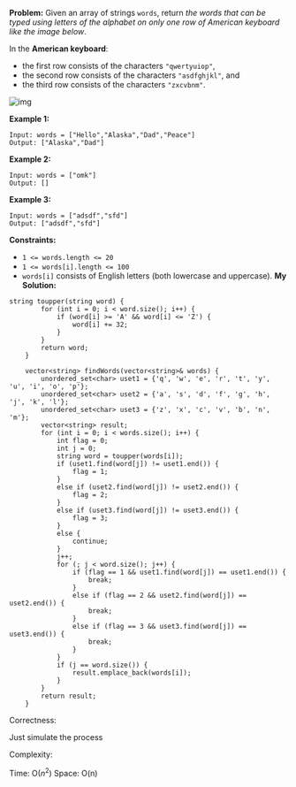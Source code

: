 **Problem:**
Given an array of strings `words`, return *the words that can be typed using letters of the alphabet on only one row of American keyboard like the image below*.

In the **American keyboard**:

- the first row consists of the characters `"qwertyuiop"`,
- the second row consists of the characters `"asdfghjkl"`, and
- the third row consists of the characters `"zxcvbnm"`.

![img](https://assets.leetcode.com/uploads/2018/10/12/keyboard.png)

 

**Example 1:**

```
Input: words = ["Hello","Alaska","Dad","Peace"]
Output: ["Alaska","Dad"]
```

**Example 2:**

```
Input: words = ["omk"]
Output: []
```

**Example 3:**

```
Input: words = ["adsdf","sfd"]
Output: ["adsdf","sfd"]
```

 

**Constraints:**

- `1 <= words.length <= 20`
- `1 <= words[i].length <= 100`
- `words[i]` consists of English letters (both lowercase and uppercase). 
**My Solution:**
```
string toupper(string word) {
        for (int i = 0; i < word.size(); i++) {
            if (word[i] >= 'A' && word[i] <= 'Z') {
                word[i] += 32;
            }
        }
        return word;
    }
    
    vector<string> findWords(vector<string>& words) {
        unordered_set<char> uset1 = {'q', 'w', 'e', 'r', 't', 'y', 'u', 'i', 'o', 'p'};
        unordered_set<char> uset2 = {'a', 's', 'd', 'f', 'g', 'h', 'j', 'k', 'l'};
        unordered_set<char> uset3 = {'z', 'x', 'c', 'v', 'b', 'n', 'm'};
        vector<string> result;
        for (int i = 0; i < words.size(); i++) {
            int flag = 0;
            int j = 0;
            string word = toupper(words[i]);
            if (uset1.find(word[j]) != uset1.end()) {
                flag = 1;
            }
            else if (uset2.find(word[j]) != uset2.end()) {
                flag = 2;
            }
            else if (uset3.find(word[j]) != uset3.end()) {
                flag = 3;
            }
            else {
                continue;
            }
            j++;
            for (; j < word.size(); j++) {
                if (flag == 1 && uset1.find(word[j]) == uset1.end()) {
                    break;
                }
                else if (flag == 2 && uset2.find(word[j]) == uset2.end()) {
                    break;
                }
                else if (flag == 3 && uset3.find(word[j]) == uset3.end()) {
                    break;
                }
            }
            if (j == word.size()) {
                result.emplace_back(words[i]);
            }
        }
        return result;
    }
```
Correctness:

Just simulate the process

Complexity:

Time: O($n^2$)
Space: O(n)
